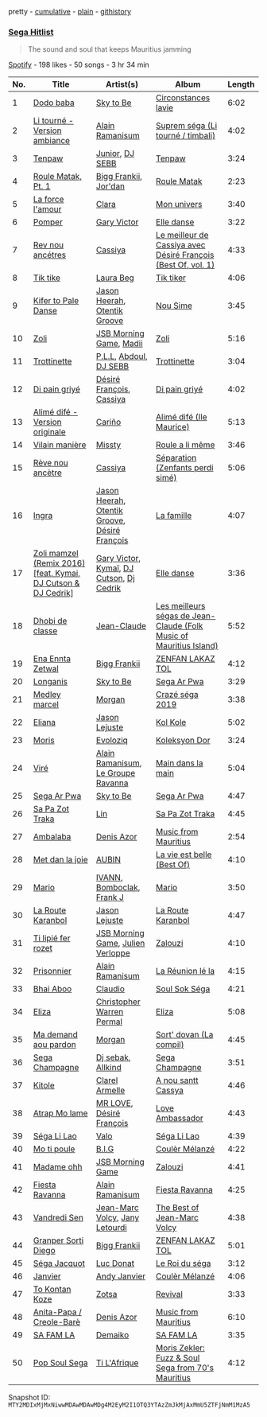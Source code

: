 pretty - [cumulative](/playlists/cumulative/37i9dQZF1DWV6JokBKVkMy.md) - [plain](/playlists/plain/37i9dQZF1DWV6JokBKVkMy) - [githistory](https://github.githistory.xyz/mackorone/spotify-playlist-archive/blob/main/playlists/plain/37i9dQZF1DWV6JokBKVkMy)

### [Sega Hitlist](https://open.spotify.com/playlist/37i9dQZF1DWV6JokBKVkMy)

> The sound and soul that keeps Mauritius jamming

[Spotify](https://open.spotify.com/user/spotify) - 198 likes - 50 songs - 3 hr 34 min

| No. | Title | Artist(s) | Album | Length |
|---|---|---|---|---|
| 1 | [Dodo baba](https://open.spotify.com/track/6AYcQt8wmqPf93WExooomf) | [Sky to Be](https://open.spotify.com/artist/7uWVHfDA75struQziMT7Ch) | [Circonstances lavie](https://open.spotify.com/album/15Tc8HXEBIVbGw2s8YZsBv) | 6:02 |
| 2 | [Li tourné \- Version ambiance](https://open.spotify.com/track/3TytI9LFOL2aByywkSKDvP) | [Alain Ramanisum](https://open.spotify.com/artist/3mKlu8EOxqgz8FGQzhoZI1) | [Suprem séga \(Li tourné / timbali\)](https://open.spotify.com/album/0BK5lSpjL5MLgi8U6J0QyD) | 4:02 |
| 3 | [Tenpaw](https://open.spotify.com/track/2YNRG0rZhb2dbJdhWZGtLl) | [Junior](https://open.spotify.com/artist/5ZVc8t2irmJwaMSkDXY1Rj), [DJ SEBB](https://open.spotify.com/artist/6tWA0KYYzAiQzgKzImRQGF) | [Tenpaw](https://open.spotify.com/album/4x1VAiBDut2bgR1gJxETFr) | 3:24 |
| 4 | [Roule Matak, Pt\. 1](https://open.spotify.com/track/1RQPzvQfwJlgCXL24cs3mj) | [Bigg Frankii](https://open.spotify.com/artist/2Xi6Sscx1ZPJ3opKWFm8ya), [Jor'dan](https://open.spotify.com/artist/5bfaXvOfbazvljanbZvHqu) | [Roule Matak](https://open.spotify.com/album/4v3b53w4gWZyHSUqBObEyf) | 2:23 |
| 5 | [La force l'amour](https://open.spotify.com/track/0JIvxiw7QnoNeyQSo9PV5D) | [Clara](https://open.spotify.com/artist/443OVqDhZDFnORwaL5QRuB) | [Mon univers](https://open.spotify.com/album/5qQ2QdNViIJp553V4KS86y) | 3:40 |
| 6 | [Pomper](https://open.spotify.com/track/2h7nEq7C0QwAQ75GAZzyhv) | [Gary Victor](https://open.spotify.com/artist/34uDf9D2S1QCyFIt8TNcm1) | [Elle danse](https://open.spotify.com/album/6Vzxd84ITvDqoJSZGchxYV) | 3:22 |
| 7 | [Rev nou ancétres](https://open.spotify.com/track/2Bqtk3rEMJNCLGoGY52Xkd) | [Cassiya](https://open.spotify.com/artist/2OIKHs5XFIbEcwpLaIdLSo) | [Le meilleur de Cassiya avec Désiré François \(Best Of, vol\. 1\)](https://open.spotify.com/album/6KeVT9o7E0gqnyhugESYnh) | 4:33 |
| 8 | [Tik tike](https://open.spotify.com/track/5cTWHkZlLsAGF2yZKqSz5g) | [Laura Beg](https://open.spotify.com/artist/3CjANrHEK3lSf6TkuVuqSf) | [Tik tiker](https://open.spotify.com/album/6FPK9Rz9fKmNgOmtY7jQKW) | 4:06 |
| 9 | [Kifer to Pale Danse](https://open.spotify.com/track/1AoFJdH2mQeIJ2AequbkcX) | [Jason Heerah](https://open.spotify.com/artist/3bHZcXXpgcQWHFNVJqbYGl), [Otentik Groove](https://open.spotify.com/artist/6OTvKPpBX7i2HM5NDo8dtK) | [Nou Sime](https://open.spotify.com/album/3FJBDWcFWslNDdT60uJeT6) | 3:45 |
| 10 | [Zoli](https://open.spotify.com/track/7JrGJYwOf7qoXCe4CGsyj8) | [JSB Morning Game](https://open.spotify.com/artist/6B9Kbq1Jds4MxuYWXSAoj7), [Madii](https://open.spotify.com/artist/4WVU7WxxBuOaOvzT5cvUwN) | [Zoli](https://open.spotify.com/album/5V6V6Ox9iETTcoGCVVLi8T) | 5:16 |
| 11 | [Trottinette](https://open.spotify.com/track/7wRYnhZoNWtqcFJHAycRiC) | [P.L.L](https://open.spotify.com/artist/13RiaFe3XEZ4jw8t6YRquf), [Abdoul](https://open.spotify.com/artist/23IOAUeDv9mxdPgXvGW8ES), [DJ SEBB](https://open.spotify.com/artist/6tWA0KYYzAiQzgKzImRQGF) | [Trottinette](https://open.spotify.com/album/5pBlzWYCpI1ftHAEF5IE0Z) | 3:04 |
| 12 | [Di pain griyé](https://open.spotify.com/track/7oHhCJYWfrQC6000ZhGrEk) | [Désiré François](https://open.spotify.com/artist/7uq44YtefJQWMa2Gkz66C9), [Cassiya](https://open.spotify.com/artist/2OIKHs5XFIbEcwpLaIdLSo) | [Di pain griyé](https://open.spotify.com/album/2jCW2gVLxfJ7Sj1KtNyWgr) | 4:02 |
| 13 | [Alimé difé \- Version originale](https://open.spotify.com/track/1eW6Go45BRf63uRPsZ3XeJ) | [Cariño](https://open.spotify.com/artist/0DZpMT7NzKkrCPjYBtT3K0) | [Alimé difé \(Ile Maurice\)](https://open.spotify.com/album/70LlYn7WYSI6QLSBUCAjFb) | 5:13 |
| 14 | [Vilain manière](https://open.spotify.com/track/6tfUdpb4AMvQWUgo72qdZl) | [Missty](https://open.spotify.com/artist/046Doq33XrspImCS9IpnuC) | [Roule a li même](https://open.spotify.com/album/61HHyJnfDxcHjV2kuxNhWs) | 3:46 |
| 15 | [Rève nou ancètre](https://open.spotify.com/track/7CJjb2vLJSQPqUIEX1TpRV) | [Cassiya](https://open.spotify.com/artist/2OIKHs5XFIbEcwpLaIdLSo) | [Séparation \(Zenfants perdi simé\)](https://open.spotify.com/album/6kF1jWTjju83CRUsy8ITBY) | 5:06 |
| 16 | [Ingra](https://open.spotify.com/track/2s87WVUExrg6x979SqMdwL) | [Jason Heerah](https://open.spotify.com/artist/3bHZcXXpgcQWHFNVJqbYGl), [Otentik Groove](https://open.spotify.com/artist/6OTvKPpBX7i2HM5NDo8dtK), [Désiré François](https://open.spotify.com/artist/7uq44YtefJQWMa2Gkz66C9) | [La famille](https://open.spotify.com/album/5SAJBPp2Cny5DAGZjw3Kt7) | 4:07 |
| 17 | [Zoli mamzel \(Remix 2016\) \[feat\. Kymai, DJ Cutson & DJ Cedrik\]](https://open.spotify.com/track/16xNpqUqRcTEMIrpu1NNYH) | [Gary Victor](https://open.spotify.com/artist/34uDf9D2S1QCyFIt8TNcm1), [Kymaï](https://open.spotify.com/artist/4oMiFNFu7BdGvGD4dusuhn), [DJ Cutson](https://open.spotify.com/artist/3DHm7ZLJ4OeVF8eAzbAUh2), [Dj Cedrik](https://open.spotify.com/artist/5qnz040bwCnHXrqgBAv4f5) | [Elle danse](https://open.spotify.com/album/6Vzxd84ITvDqoJSZGchxYV) | 3:36 |
| 18 | [Dhobi de classe](https://open.spotify.com/track/18D0UnZXdzRDDMgHvSdaJT) | [Jean\-Claude](https://open.spotify.com/artist/0UhmK26kiuevCeuvexjdp5) | [Les meilleurs ségas de Jean\-Claude \(Folk Music of Mauritius Island\)](https://open.spotify.com/album/5PJ8ITlQfwJ7exo1QAPZSJ) | 5:52 |
| 19 | [Ena Ennta Zetwal](https://open.spotify.com/track/7dMsbTGUUg06S0j75VdbQT) | [Bigg Frankii](https://open.spotify.com/artist/2Xi6Sscx1ZPJ3opKWFm8ya) | [ZENFAN LAKAZ TOL](https://open.spotify.com/album/1GBg8Y6eqNGic3rLWVg5DR) | 4:12 |
| 20 | [Longanis](https://open.spotify.com/track/5ychRz2LtFOqD5phpKVlEM) | [Sky to Be](https://open.spotify.com/artist/7uWVHfDA75struQziMT7Ch) | [Sega Ar Pwa](https://open.spotify.com/album/5m1fAvzB5et9ka6sjSlVSn) | 3:29 |
| 21 | [Medley marcel](https://open.spotify.com/track/5QQhJPbtk9b75jlM0bg8t9) | [Morgan](https://open.spotify.com/artist/0WuwdC5RXZ3UNa1CI64O6p) | [Crazé séga 2019](https://open.spotify.com/album/3gcsbOnQDbwUzjGMgbJNnF) | 3:38 |
| 22 | [Eliana](https://open.spotify.com/track/2gFGX4D713Lxdn7X5k7C6V) | [Jason Lejuste](https://open.spotify.com/artist/1x41Q8BgCOA6QsJrYZrGG7) | [Kol Kole](https://open.spotify.com/album/2EATaR0fYEMr5NUVnZUbBN) | 5:02 |
| 23 | [Moris](https://open.spotify.com/track/3QU5nBA3JzyXtAXQcfUcQG) | [Evoloziq](https://open.spotify.com/artist/7MFxyq8uWZZo0eP48b80m8) | [Koleksyon Dor](https://open.spotify.com/album/7x2ysdP957dBY4KY2oKDUD) | 3:24 |
| 24 | [Viré](https://open.spotify.com/track/20U9P7HP7tPzVMaqYjY0h3) | [Alain Ramanisum](https://open.spotify.com/artist/3mKlu8EOxqgz8FGQzhoZI1), [Le Groupe Ravanna](https://open.spotify.com/artist/50X4qPAQVtwQGQju0NFmk3) | [Main dans la main](https://open.spotify.com/album/0lizQfOuuxUcmAXNlosdsv) | 5:04 |
| 25 | [Sega Ar Pwa](https://open.spotify.com/track/2SS0rS7nObBiXaAv7iAoZ2) | [Sky to Be](https://open.spotify.com/artist/7uWVHfDA75struQziMT7Ch) | [Sega Ar Pwa](https://open.spotify.com/album/5m1fAvzB5et9ka6sjSlVSn) | 4:47 |
| 26 | [Sa Pa Zot Traka](https://open.spotify.com/track/3h9cg05iOZh0OxygaQysSL) | [Lin](https://open.spotify.com/artist/1T6UhDmdCVCPG1qtswbRTN) | [Sa Pa Zot Traka](https://open.spotify.com/album/0TmbeFuM2ZKDuAnKFF7Y0H) | 4:45 |
| 27 | [Ambalaba](https://open.spotify.com/track/4gU7d2ZymujNKYeEFsuKaS) | [Denis Azor](https://open.spotify.com/artist/07p5q6fIWYLesAR39CJQDf) | [Music from Mauritius](https://open.spotify.com/album/1DRPsjliENVvsUKDZ469x3) | 2:54 |
| 28 | [Met dan la joie](https://open.spotify.com/track/0hBgxcNkXmsVY26iW0ytmZ) | [AUBIN](https://open.spotify.com/artist/280VCDJJf0MzVkC3EAws19) | [La vie est belle \(Best Of\)](https://open.spotify.com/album/7b4DC8vFmz0jt4NtmTJpHZ) | 4:10 |
| 29 | [Mario](https://open.spotify.com/track/74beHnWiIdINBtXaqU5sSJ) | [IVANN](https://open.spotify.com/artist/4u3TXX9deH83yOdIGyuLvm), [Bomboclak](https://open.spotify.com/artist/3XttXqwftYJosFdH5pNcVf), [Frank J](https://open.spotify.com/artist/7vf2a26PIY6jHSkriioJrT) | [Mario](https://open.spotify.com/album/3ddiv84hCD2DU3RWhHTczv) | 3:50 |
| 30 | [La Route Karanbol](https://open.spotify.com/track/2jUcmHFWjsrwvOsvSAhzE2) | [Jason Lejuste](https://open.spotify.com/artist/1x41Q8BgCOA6QsJrYZrGG7) | [La Route Karanbol](https://open.spotify.com/album/1ndDvQAsYaUaDUcK7JSYJ6) | 4:47 |
| 31 | [Ti lipié fer rozet](https://open.spotify.com/track/31pGdVTn8adJ9FV2515Lkd) | [JSB Morning Game](https://open.spotify.com/artist/6B9Kbq1Jds4MxuYWXSAoj7), [Julien Verloppe](https://open.spotify.com/artist/40ld1lEZz0y0r3cHngak60) | [Zalouzi](https://open.spotify.com/album/4i8Ud0mH48W6TV0lfTr6UK) | 4:10 |
| 32 | [Prisonnier](https://open.spotify.com/track/543ZS2a1HhMZ3pRLzcbyc8) | [Alain Ramanisum](https://open.spotify.com/artist/3mKlu8EOxqgz8FGQzhoZI1) | [La Réunion lé la](https://open.spotify.com/album/1jK8H9Ggjm2U1FdVIbAeSk) | 4:15 |
| 33 | [Bhai Aboo](https://open.spotify.com/track/2M6DNq1HqzEOTtLRENGrTw) | [Claudio](https://open.spotify.com/artist/53dJpxJvzAbr4hntW9gfAT) | [Soul Sok Séga](https://open.spotify.com/album/05QHCNR4jFKJJ2rwsJrT5f) | 4:21 |
| 34 | [Eliza](https://open.spotify.com/track/15fYq0hQa3jljdJpYKm1X3) | [Christopher Warren Permal](https://open.spotify.com/artist/1Pg7v37Gg31eCaI93ym1ry) | [Eliza](https://open.spotify.com/album/5xUYCT6hrnMS2o2G6PUrOp) | 5:08 |
| 35 | [Ma demand aou pardon](https://open.spotify.com/track/0QYy1rBXI2qq0iosKzy66W) | [Morgan](https://open.spotify.com/artist/0WuwdC5RXZ3UNa1CI64O6p) | [Sort' dovan \(La compil\)](https://open.spotify.com/album/6h0C2gJIpSvBRiJUHxCBP0) | 4:45 |
| 36 | [Sega Champagne](https://open.spotify.com/track/1e2rj3iOYXGEJ6Ybftt5Uc) | [Dj sebak](https://open.spotify.com/artist/2UuZrG6o0LIr6DHfRmaCaW), [Allkind](https://open.spotify.com/artist/4wwdxuQPc2GPHX7floaX97) | [Sega Champagne](https://open.spotify.com/album/3Cml3TVka9BZIw3Rz6st5Q) | 3:51 |
| 37 | [Kitole](https://open.spotify.com/track/7iWQimkoqXZcrpINhfvjuZ) | [Clarel Armelle](https://open.spotify.com/artist/41OTWU0wQbtHwPDYCChtq2) | [A nou santt Cassya](https://open.spotify.com/album/241lyCwOGhmRLROixQD046) | 4:46 |
| 38 | [Atrap Mo lame](https://open.spotify.com/track/1s2wYId2KCCnytXzgDMVWS) | [MR LOVE](https://open.spotify.com/artist/2vQzCnVISITDwQgyIsg6RL), [Désiré François](https://open.spotify.com/artist/5mIOt0E1ya9g3Veq3VU0S8) | [Love Ambassador](https://open.spotify.com/album/6n5gNprPy0D1rHWbWWeq0b) | 4:43 |
| 39 | [Séga Li Lao](https://open.spotify.com/track/4d24yIdgzXxr9MrV4sCoBo) | [Valo](https://open.spotify.com/artist/6jCKvZ3AkM4jHLlSbS2s3o) | [Séga Li Lao](https://open.spotify.com/album/12pEc0RP8s9BTtYW7mY1WX) | 4:39 |
| 40 | [Mo ti poule](https://open.spotify.com/track/7AONWpNhMoNmpkr6RSNn9P) | [B.I.G](https://open.spotify.com/artist/4D3nkiM1EzSlazZIsUhebu) | [Coulèr Mélanzé](https://open.spotify.com/album/4BmxLIj92iDtmHAuOnAiiB) | 4:22 |
| 41 | [Madame ohh](https://open.spotify.com/track/30i9vsQ8x5UPsGS4oRNPaf) | [JSB Morning Game](https://open.spotify.com/artist/6B9Kbq1Jds4MxuYWXSAoj7) | [Zalouzi](https://open.spotify.com/album/4i8Ud0mH48W6TV0lfTr6UK) | 4:41 |
| 42 | [Fiesta Ravanna](https://open.spotify.com/track/3y8e0s5QzwyvjHA1CjTSFn) | [Alain Ramanisum](https://open.spotify.com/artist/3mKlu8EOxqgz8FGQzhoZI1) | [Fiesta Ravanna](https://open.spotify.com/album/4YAnKxfxynLPWrv24FEBAJ) | 4:25 |
| 43 | [Vandredi Sen](https://open.spotify.com/track/50I00m6vPtp372eCRKJ7ZB) | [Jean\-Marc Volcy](https://open.spotify.com/artist/5wLnu3r3e2M86e58aFW2Ot), [Jany Letourdi](https://open.spotify.com/artist/2UavPhDBdrlSVwUyZP4GJ3) | [The Best of Jean\-Marc Volcy](https://open.spotify.com/album/7E3SJyFvagSztOt0RxFcMh) | 4:38 |
| 44 | [Granper Sorti Diego](https://open.spotify.com/track/2AnLL8YXxuG0nfphsR5ZDv) | [Bigg Frankii](https://open.spotify.com/artist/2Xi6Sscx1ZPJ3opKWFm8ya) | [ZENFAN LAKAZ TOL](https://open.spotify.com/album/1GBg8Y6eqNGic3rLWVg5DR) | 5:01 |
| 45 | [Séga Jacquot](https://open.spotify.com/track/4BjTvikquZufEHDjxJMBxm) | [Luc Donat](https://open.spotify.com/artist/6L1SxgKXrIel5yitflGBxm) | [Le Roi du séga](https://open.spotify.com/album/5yIOf6ROItIpkpc8f5Uo9h) | 3:12 |
| 46 | [Janvier](https://open.spotify.com/track/7ghFwRDUHXJjYHS9dr0zJ2) | [Andy Janvier](https://open.spotify.com/artist/2BKTbLVNXHa47v0BjuQZvS) | [Coulèr Mélanzé](https://open.spotify.com/album/4BmxLIj92iDtmHAuOnAiiB) | 4:06 |
| 47 | [To Kontan Koze](https://open.spotify.com/track/1kJAI7Qd3v25lsfHWr5Lxr) | [Zotsa](https://open.spotify.com/artist/0vkxsGGUsyNJBxLQcavGr8) | [Revival](https://open.spotify.com/album/0BUWn7vu3qy8aaq3pyhqpd) | 3:33 |
| 48 | [Anita\-Papa / Creole\-Barè](https://open.spotify.com/track/5j5DHnAYh4qN7r7wkocP7a) | [Denis Azor](https://open.spotify.com/artist/07p5q6fIWYLesAR39CJQDf) | [Music from Mauritius](https://open.spotify.com/album/1DRPsjliENVvsUKDZ469x3) | 6:10 |
| 49 | [SA FAM LA](https://open.spotify.com/track/7klLrUyJHtye2IxxvD1Zv6) | [Demaiko](https://open.spotify.com/artist/1UyUSYFkEpupx2tFIatBHD) | [SA FAM LA](https://open.spotify.com/album/2hzpC1T8nikTIB6j0fJbzb) | 3:35 |
| 50 | [Pop Soul Sega](https://open.spotify.com/track/7CTdKdYu5sGpzmKBl2Ixdj) | [Ti L'Afrique](https://open.spotify.com/artist/7psU4qxB98jFalXz3seXsX) | [Moris Zekler: Fuzz & Soul Sega from 70's Mauritius](https://open.spotify.com/album/5jSShrhgr5xkYNsXJMxOx9) | 4:12 |

Snapshot ID: `MTY2MDIxMjMxNiwwMDAwMDAwMDg4M2EyM2I1OTQ3YTAzZmJkMjAxMmU5ZTFjNmM1MzA5`
